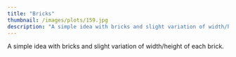```yaml
---
title: "Bricks"
thumbnail: /images/plots/159.jpg
description: "A simple idea with bricks and slight variation of width/height of each brick."
---
```


A simple idea with bricks and slight variation of width/height of each brick.
